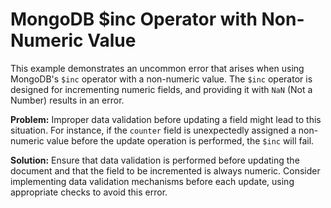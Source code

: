 # MongoDB $inc Operator with Non-Numeric Value

This example demonstrates an uncommon error that arises when using MongoDB's `$inc` operator with a non-numeric value. The `$inc` operator is designed for incrementing numeric fields, and providing it with `NaN` (Not a Number) results in an error. 

**Problem:**  Improper data validation before updating a field might lead to this situation. For instance, if the `counter` field is unexpectedly assigned a non-numeric value before the update operation is performed, the `$inc` will fail.

**Solution:**   Ensure that data validation is performed before updating the document and that the field to be incremented is always numeric.  Consider implementing data validation mechanisms before each update, using appropriate checks to avoid this error.